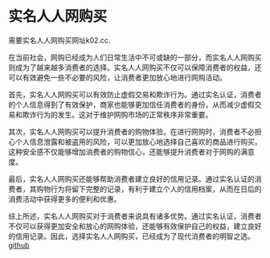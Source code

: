 # 实名人人网购买

需要实名人人网购买网址k02.cc. 

在当前社会，网购已经成为人们日常生活中不可或缺的一部分，而实名人人网购买则成为了越来越多消费者的选择。实名人人网购买不仅可以保障消费者的权益，还可以有效避免一些不必要的风险，让消费者更加放心地进行网购活动。

首先，实名人人网购买可以有效防止虚假交易和欺诈行为。通过实名认证，消费者的个人信息得到了有效保护，商家也能够更加信任消费者的身份，从而减少虚假交易和欺诈行为的发生。这对于维护网购市场的正常秩序非常重要。

其次，实名人人网购买可以提升消费者的购物体验。在进行网购时，消费者不必担心个人信息泄露和被盗用的风险，可以更加放心地选择自己喜欢的商品进行购买。这种安全感不仅能够增加消费者的购物信心，还能够提升消费者对于网购的满意度。

最后，实名人人网购买还能够帮助消费者建立良好的信用记录。通过实名认证的消费者，其购物行为将留下完整的记录，有利于建立个人的信用档案，从而在日后的消费活动中获得更多的便利和优惠。

综上所述，实名人人网购买对于消费者来说具有诸多优势。通过实名认证，消费者不仅可以获得更加安全和放心的网购体验，还能够有效保护自己的权益，建立良好的信用记录。因此，选择实名人人网购买，已经成为了现代消费者的明智之选。[github](https://github.com)